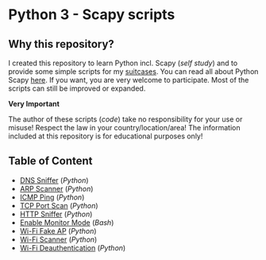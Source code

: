 # Python 3 - Scapy scripts

## Why this repository?

I created this repository to learn Python incl. Scapy (_self study_) and to provide some simple scripts for my [suitcases](https://softwaretester.info/suitcases-full-of-fun/). You can read all about Python Scapy [here](https://scapy.readthedocs.io/en/latest/introduction.html). If you want, you are very welcome to participate. Most of the scripts can still be improved or expanded.

**Very Important**

The author of these scripts (_code_) take no responsibility for your use or misuse! Respect the law in your country/location/area! The information included at this repository is for educational purposes only!

## Table of Content

- [DNS Sniffer](./DNSsniffer) (_Python_)
- [ARP Scanner](./ARPScanner) (_Python_)
- [ICMP Ping](./ICMPPing) (_Python_)
- [TCP Port Scan](./TCPPortScan) (_Python_)
- [HTTP Sniffer](./HTTPsniffer) (_Python_)
- [Enable Monitor Mode](./InterfaceMonitorMode) (_Bash_)
- [Wi-Fi Fake AP](./FakeWifiAP) (_Python_)
- [Wi-Fi Scanner](./WifiScanner) (_Python_)
- [Wi-Fi Deauthentication](./WifiDeauth) (_Python_)
